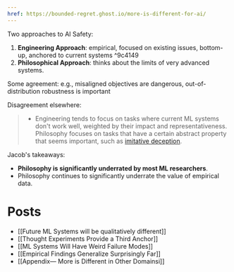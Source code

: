 ```yaml
---
href: https://bounded-regret.ghost.io/more-is-different-for-ai/
---
```


Two approaches to AI Safety:
1. **Engineering Approach**: empirical, focused on existing issues, bottom-up, anchored to current systems ^9c4149
2. **Philosophical Approach**: thinks about the limits of very advanced systems.

Some agreement: e.g., misaligned objectives are dangerous, out-of-distribution robustness is important

Disagreement elsewhere:
> -   Engineering tends to focus on tasks where current ML systems don't work well, weighted by their impact and representativeness. Philosophy focuses on tasks that have a certain abstract property that seems important, such as [imitative deception](https://arxiv.org/abs/2109.07958).

Jacob's takeaways:
 - **Philosophy is significantly underrated by most ML researchers**.
 - Philosophy continues to significantly underrate the value of empirical data.

# Posts
- [[Future ML Systems will be qualitatively different]]
- [[Thought Experiments Provide a Third Anchor]]
- [[ML Systems Will Have Weird Failure Modes]]
- [[Empirical Findings Generalize Surprisingly Far]]
- [[Appendix— More is Different in Other Domainsi]]